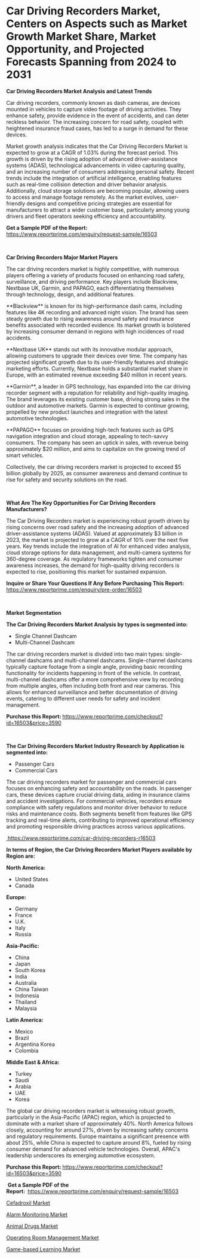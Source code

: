 <p><h1>Car Driving Recorders Market, Centers on Aspects such as Market Growth Market Share, Market Opportunity, and Projected Forecasts Spanning from 2024 to 2031</h1></p><p><strong>Car Driving Recorders Market Analysis and Latest Trends</strong></p>
<p><p>Car driving recorders, commonly known as dash cameras, are devices mounted in vehicles to capture video footage of driving activities. They enhance safety, provide evidence in the event of accidents, and can deter reckless behavior. The increasing concern for road safety, coupled with heightened insurance fraud cases, has led to a surge in demand for these devices.</p><p>Market growth analysis indicates that the Car Driving Recorders Market is expected to grow at a CAGR of 1.03% during the forecast period. This growth is driven by the rising adoption of advanced driver-assistance systems (ADAS), technological advancements in video capturing quality, and an increasing number of consumers addressing personal safety. Recent trends include the integration of artificial intelligence, enabling features such as real-time collision detection and driver behavior analysis. Additionally, cloud storage solutions are becoming popular, allowing users to access and manage footage remotely. As the market evolves, user-friendly designs and competitive pricing strategies are essential for manufacturers to attract a wider customer base, particularly among young drivers and fleet operators seeking efficiency and accountability.</p></p>
<p><strong>Get a Sample PDF of the Report:&nbsp;</strong> <a href="https://www.reportprime.com/enquiry/request-sample/16503?utm_campaign=1117&utm_medium=2&utm_source=Github&utm_content=ia&utm_term=23112024&utm_id=car-driving-recorders">https://www.reportprime.com/enquiry/request-sample/16503</a></p>
<p>&nbsp;</p>
<p><strong>Car Driving Recorders Major Market Players</strong></p>
<p><p>The car driving recorders market is highly competitive, with numerous players offering a variety of products focused on enhancing road safety, surveillance, and driving performance. Key players include Blackview, Nextbase UK, Garmin, and PAPAGO, each differentiating themselves through technology, design, and additional features.</p><p>**Blackview** is known for its high-performance dash cams, including features like 4K recording and advanced night vision. The brand has seen steady growth due to rising awareness around safety and insurance benefits associated with recorded evidence. Its market growth is bolstered by increasing consumer demand in regions with high incidences of road accidents.</p><p>**Nextbase UK** stands out with its innovative modular approach, allowing customers to upgrade their devices over time. The company has projected significant growth due to its user-friendly features and strategic marketing efforts. Currently, Nextbase holds a substantial market share in Europe, with an estimated revenue exceeding $40 million in recent years.</p><p>**Garmin**, a leader in GPS technology, has expanded into the car driving recorder segment with a reputation for reliability and high-quality imaging. The brand leverages its existing customer base, driving strong sales in the outdoor and automotive markets. Garmin is expected to continue growing, propelled by new product launches and integration with the latest automotive technologies.</p><p>**PAPAGO** focuses on providing high-tech features such as GPS navigation integration and cloud storage, appealing to tech-savvy consumers. The company has seen an uptick in sales, with revenue being approximately $20 million, and aims to capitalize on the growing trend of smart vehicles.</p><p>Collectively, the car driving recorders market is projected to exceed $5 billion globally by 2025, as consumer awareness and demand continue to rise for safety and security solutions on the road.</p></p>
<p>&nbsp;</p>
<p><strong>What Are The Key Opportunities For Car Driving Recorders Manufacturers?</strong></p>
<p><p>The Car Driving Recorders market is experiencing robust growth driven by rising concerns over road safety and the increasing adoption of advanced driver-assistance systems (ADAS). Valued at approximately $3 billion in 2023, the market is projected to grow at a CAGR of 10% over the next five years. Key trends include the integration of AI for enhanced video analysis, cloud storage options for data management, and multi-camera systems for 360-degree coverage. As regulatory frameworks tighten and consumer awareness increases, the demand for high-quality driving recorders is expected to rise, positioning this market for sustained expansion.</p></p>
<p><strong>Inquire or Share Your Questions If Any Before Purchasing This Report:</strong> <a href="https://www.reportprime.com/enquiry/pre-order/16503?utm_campaign=1117&utm_medium=2&utm_source=Github&utm_content=ia&utm_term=23112024&utm_id=car-driving-recorders">https://www.reportprime.com/enquiry/pre-order/16503</a></p>
<p>&nbsp;</p>
<p><strong>Market Segmentation</strong></p>
<p><strong>The Car Driving Recorders Market Analysis by types is segmented into:</strong></p>
<p><ul><li>Single Channel Dashcam</li><li>Multi-Channel Dashcam</li></ul></p>
<p><p>The car driving recorders market is divided into two main types: single-channel dashcams and multi-channel dashcams. Single-channel dashcams typically capture footage from a single angle, providing basic recording functionality for incidents happening in front of the vehicle. In contrast, multi-channel dashcams offer a more comprehensive view by recording from multiple angles, often including both front and rear cameras. This allows for enhanced surveillance and better documentation of driving events, catering to different user needs for safety and incident management.</p></p>
<p><strong>Purchase this Report:&nbsp;</strong><a href="https://www.reportprime.com/checkout?id=16503&price=3590&utm_campaign=1117&utm_medium=2&utm_source=Github&utm_content=ia&utm_term=23112024&utm_id=car-driving-recorders">https://www.reportprime.com/checkout?id=16503&price=3590</a></p>
<p>&nbsp;</p>
<p><strong>The Car Driving Recorders Market Industry Research by Application is segmented into:</strong></p>
<p><ul><li>Passenger Cars</li><li>Commercial Cars</li></ul></p>
<p><p>The car driving recorders market for passenger and commercial cars focuses on enhancing safety and accountability on the roads. In passenger cars, these devices capture crucial driving data, aiding in insurance claims and accident investigations. For commercial vehicles, recorders ensure compliance with safety regulations and monitor driver behavior to reduce risks and maintenance costs. Both segments benefit from features like GPS tracking and real-time alerts, contributing to improved operational efficiency and promoting responsible driving practices across various applications.</p></p>
<p><a href="https://www.reportprime.com/car-driving-recorders-r16503?utm_campaign=1117&utm_medium=2&utm_source=Github&utm_content=ia&utm_term=23112024&utm_id=car-driving-recorders">&nbsp;https://www.reportprime.com/car-driving-recorders-r16503</a></p>
<p><strong>In terms of Region, the Car Driving Recorders Market Players available by Region are:</strong></p>
<p>
    <p> <strong> North America: </strong>
        <ul>
            <li>United States</li>
            <li>Canada</li>
        </ul>
        </p> 
    <p> <strong> Europe: </strong>
        <ul>
            <li>Germany</li>
            <li>France</li>
            <li>U.K.</li>
            <li>Italy</li>
            <li>Russia</li>
        </ul>
        </p> 
    <p> <strong> Asia-Pacific: </strong>
        <ul>
            <li>China</li>
            <li>Japan</li>
            <li>South Korea</li>
            <li>India</li>
            <li>Australia</li>
            <li>China Taiwan</li>
            <li>Indonesia</li>
            <li>Thailand</li>
            <li>Malaysia</li>
        </ul>
        </p> 
    <p> <strong> Latin America: </strong>
        <ul>
            <li>Mexico</li>
            <li>Brazil</li>
            <li>Argentina Korea</li>
            <li>Colombia</li>
        </ul>
        </p> 
    <p> <strong> Middle East & Africa: </strong>
        <ul>
            <li>Turkey</li>
            <li>Saudi</li>
            <li>Arabia</li>
            <li>UAE</li>
            <li>Korea</li>
        </ul>
    </p>
    </p>
<p><p>The global car driving recorders market is witnessing robust growth, particularly in the Asia-Pacific (APAC) region, which is projected to dominate with a market share of approximately 40%. North America follows closely, accounting for around 27%, driven by increasing safety concerns and regulatory requirements. Europe maintains a significant presence with about 25%, while China is expected to capture around 8%, fueled by rising consumer demand for advanced vehicle technologies. Overall, APAC's leadership underscores its emerging automotive ecosystem.</p></p>
<p><strong>Purchase this Report: </strong><a href="https://www.reportprime.com/checkout?id=16503&price=3590&utm_campaign=1117&utm_medium=2&utm_source=Github&utm_content=ia&utm_term=23112024&utm_id=car-driving-recorders">https://www.reportprime.com/checkout?id=16503&price=3590</a></p>
<p>&nbsp;<strong>Get a Sample PDF of the Report:&nbsp;&nbsp;</strong><a href="https://www.reportprime.com/enquiry/request-sample/16503?utm_campaign=1117&utm_medium=2&utm_source=Github&utm_content=ia&utm_term=23112024&utm_id=car-driving-recorders">https://www.reportprime.com/enquiry/request-sample/16503</a></p>
<p><strong></strong></p>
<p><p><a href="https://www.linkedin.com/pulse/navigating-cefadroxil-market-incorporating-trends-size-company-sfxef?utm_campaign=1117&utm_medium=2&utm_source=Github&utm_content=ia&utm_term=23112024&utm_id=car-driving-recorders">Cefadroxil Market</a></p><p><a href="https://issuu.com/reportprime-2/docs/alarm-monitoring-market-size-2030.p_0b90ee69aa5315?utm_campaign=1117&utm_medium=2&utm_source=Github&utm_content=ia&utm_term=23112024&utm_id=car-driving-recorders">Alarm Monitoring Market</a></p><p><a href="https://www.linkedin.com/pulse/animal-drugs-market-in-depth-report-size-share-strong-cagr-95-8bv1f?utm_campaign=1117&utm_medium=2&utm_source=Github&utm_content=ia&utm_term=23112024&utm_id=car-driving-recorders">Animal Drugs Market</a></p><p><a href="https://issuu.com/reportprime-2/docs/operating-room-management-market-si_1e55e310c63fa6?utm_campaign=1117&utm_medium=2&utm_source=Github&utm_content=ia&utm_term=23112024&utm_id=car-driving-recorders">Operating Room Management Market</a></p><p><a href="https://www.linkedin.com/pulse/projected-market-growth-game-based-learning-64-cagr-from-2024-vatgc?utm_campaign=1117&utm_medium=2&utm_source=Github&utm_content=ia&utm_term=23112024&utm_id=car-driving-recorders">Game-based Learning Market</a></p></p>